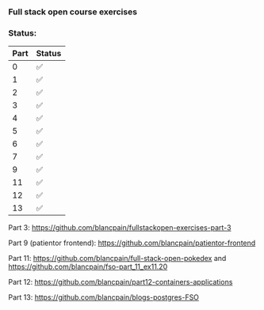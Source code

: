 ### Full stack open course exercises

### Status:

| Part | Status |
| ---- | ------ |
| 0    | ✅     |
| 1    | ✅     |
| 2    | ✅     |
| 3    | ✅     |
| 4    | ✅     |
| 5    | ✅     |
| 6    | ✅     |
| 7    | ✅     |
| 9    | ✅     |
| 11   | ✅     |
| 12   | ✅     |
| 13   | ✅     |

Part 3: https://github.com/blancpain/fullstackopen-exercises-part-3 

Part 9 (patientor frontend): https://github.com/blancpain/patientor-frontend

Part 11: https://github.com/blancpain/full-stack-open-pokedex and https://github.com/blancpain/fso-part_11_ex11.20

Part 12: https://github.com/blancpain/part12-containers-applications

Part 13: https://github.com/blancpain/blogs-postgres-FSO
